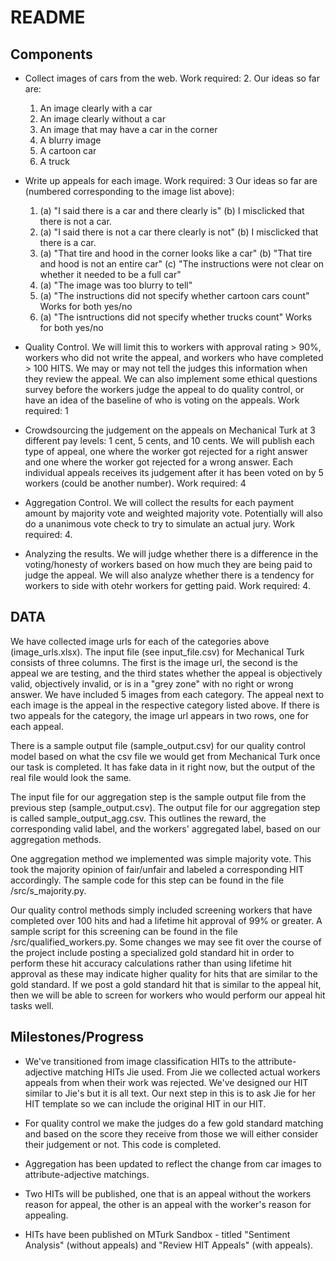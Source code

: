 README
=======

## Components 
* Collect images of cars from the web. Work required: 2. Our ideas so far are: 

	1. An image clearly with a car
	2. An image clearly without a car
	3. An image that may have a car in the corner	
	4. A blurry image
	5. A cartoon car
	6. A truck 
* Write up appeals for each image. Work required: 3 Our ideas so far are (numbered corresponding to the image list above):
	1. (a) "I said there is a car and there clearly is" (b) I misclicked that there is not a car.
	2. (a) "I said there is not a car there clearly is not" (b) I misclicked that there is a car.
	3. (a) "That tire and hood in the corner looks like a car" (b) "That tire and hood is not an entire car" (c) "The instructions were not clear on whether it needed to be a full car"
	4. (a) "The image was too blurry to tell"
	5. (a) "The instructions did not specify whether cartoon cars count" Works for both yes/no
	6. (a) "The isntructions did not specify whether trucks count" Works for both yes/no
* Quality Control. We will limit this to workers with approval rating > 90%, workers who did not write the appeal, and workers who have completed > 100 HITS. We may or may not tell the judges this information when they review the appeal. We can also implement some ethical questions survey before the workers judge the appeal to do quality control, or have an idea of the baseline of who is voting on the appeals. Work required: 1
* Crowdsourcing the judgement on the appeals on Mechanical Turk at 3 different pay levels: 1 cent, 5 cents, and 10 cents. We will publish each type of appeal, one where the worker got rejected for a right answer and one where the worker got rejected for a wrong answer. Each individual appeals receives its judgement after it has been voted on by 5 workers (could be another number). Work required: 4
* Aggregation Control. We will collect the results for each payment amount by majority vote and weighted majority vote. Potentially will also do a unanimous vote check to try to simulate an actual jury. Work required: 4.
* Analyzing the results. We will judge whether there is a difference in the voting/honesty of workers based on how much they are being paid to judge the appeal. We will also analyze whether there is a tendency for workers to side with otehr workers for getting paid. Work required: 4.


## DATA
We have collected image urls for each of the categories above (image_urls.xlsx).  The input file (see input_file.csv) for Mechanical Turk consists of three columns.  The first is the image url, the second is the appeal we are testing, and the third states whether the appeal is objectively valid, objectively invalid, or is in a "grey zone" with no right or wrong answer.  We have included 5 images from each category.  The appeal next to each image is the appeal in the respective category listed above.  If there is two appeals for the category, the image url appears in two rows, one for each appeal.

There is a sample output file (sample_output.csv) for our quality control model based on what the csv file we would get from Mechanical Turk once our task is completed.  It has fake data in it right now, but the output of the real file would look the same.

The input file for our aggregation step is the sample output file from the previous step (sample_output.csv). The output file for our aggregation step is called sample_output_agg.csv. This outlines the reward, the corresponding valid label, and the workers' aggregated label, based on our aggregation methods.

One aggregation method we implemented was simple majority vote. This took the majority opinion of fair/unfair and labeled a corresponding HIT accordingly. The sample code for this step can be found in the file /src/s_majority.py.

Our quality control methods simply included screening workers that have completed over 100 hits and had a lifetime hit approval of 99% or greater. A sample script for this screening can be found in the file /src/qualified_workers.py. Some changes we may see fit over the course of the project include posting a specialized gold standard hit in order to perform these hit accuracy calculations rather than using lifetime hit approval as these may indicate higher quality for hits that are similar to the gold standard. If we post a gold standard hit that is similar to the appeal hit, then we will be able to screen for workers who would perform our appeal hit tasks well.


## Milestones/Progress 

* We've transitioned from image classification HITs to the attribute-adjective matching HITs Jie used. From Jie we collected actual workers appeals from when their work was rejected. We've designed our HIT similar to Jie's but it is all text. Our next step in this is to ask Jie for her HIT template so we can include the original HIT in our HIT.

* For quality control we make the judges do a few gold standard matching and based on the score they receive from those we will either consider their judgement or not. This code is completed.

* Aggregation has been updated to reflect the change from car images to attribute-adjective matchings. 

* Two HITs will be published, one that is an appeal without the workers reason for appeal, the other is an appeal with the worker's reason for appealing.

* HITs have been published on MTurk Sandbox - titled "Sentiment Analysis" (without appeals) and "Review HIT Appeals" (with appeals).



